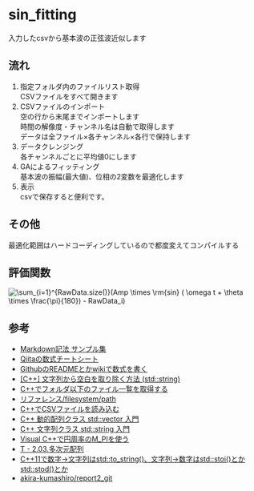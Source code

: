 # sin_fitting
入力したcsvから基本波の正弦波近似します
## 流れ
1. 指定フォルダ内のファイルリスト取得  
CSVファイルをすべて開きます
3. CSVファイルのインポート  
空の行から末尾までインポートします  
時間の解像度・チャンネル名は自動で取得します  
データは全ファイル×各チャンネル×各行で保持します
1. データクレンジング  
各チャンネルごとに平均値0にします
1. GAによるフィッティング  
基本波の振幅(最大値)、位相の2変数を最適化します
1. 表示  
csvで保存すると便利です。
## その他
最適化範囲はハードコーディングしているので都度変えてコンパイルする
## 評価関数
![\sum_{i=1}^{RawData.size()}(Amp \times \rm{sin} ( \omega t + \theta \times \frac{\pi}{180}) - RawData_i)](https://latex.codecogs.com/gif.latex?\sum_{i=1}^{RawData.size()}(Amp%20\times%20\rm{sin}%20(%20\omega%20t%20+%20\theta%20\times%20\frac{\pi}{180})%20-%20RawData_i))
## 参考
- [Markdown記法 サンプル集](https://qiita.com/tbpgr/items/989c6badefff69377da7)
- [Qiitaの数式チートシート](https://qiita.com/PlanetMeron/items/63ac58898541cbe81ada)
- [GithubのREADMEとかwikiで数式を書く](http://idken.net/posts/2017-02-28-math_github/)
- [[C++] 文字列から空白を取り除く方法 (std::string)](https://b.0218.jp/20150625194056.html)
- [C++でフォルダ以下のファイル一覧を取得する](https://qiita.com/tes2840/items/8d295b1caaf10eaf33ad)
- [リファレンス/filesystem/path](https://cpprefjp.github.io/reference/filesystem/path.html)
- [C++でCSVファイルを読み込む](https://cvtech.cc/readcsv/)
- [C++ 動的配列クラス std::vector 入門](http://vivi.dyndns.org/tech/cpp/vector.html)
- [C++ 文字列クラス std::string 入門](http://vivi.dyndns.org/tech/cpp/string.html)
- [Visual C++で円周率のM_PIを使う](https://hayakute.kantan-sakusaku.com/?p=2235)
- [T - 2.03.多次元配列 ](https://atcoder.jp/contests/APG4b/tasks/APG4b_t)
- [C++11で数字→文字列はstd::to_string()、文字列→数字はstd::stoi()とかstd::stod()とか](https://minus9d.hatenablog.com/entry/2014/06/05/233727)
- [akira-kumashiro/report2_git](https://github.com/akira-kumashiro/report2_git)
